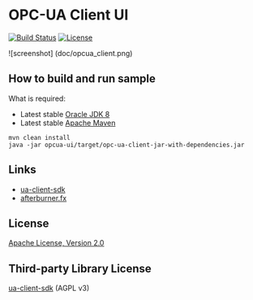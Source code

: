 # OPC-UA Client UI
[![Build Status](https://travis-ci.org/comtel2000/opc-ua-client.png)](https://travis-ci.org/comtel2000/opc-ua-client)  [![License](https://img.shields.io/badge/license-Apache_2-blue.svg)](http://www.apache.org/licenses/LICENSE-2.0)

![screenshot] (doc/opcua_client.png)

## How to build and run sample
What is required:

* Latest stable [Oracle JDK 8](http://www.oracle.com/technetwork/java)
* Latest stable [Apache Maven](http://maven.apache.org)

```shell
mvn clean install
java -jar opcua-ui/target/opc-ua-client-jar-with-dependencies.jar
```

## Links
- [ua-client-sdk](https://github.com/digitalpetri/ua-client-sdk)
- [afterburner.fx](https://github.com/AdamBien/afterburner.fx)

## License
[Apache License, Version 2.0](http://www.apache.org/licenses/LICENSE-2.0)

## Third-party Library License
[ua-client-sdk](https://github.com/digitalpetri/ua-client-sdk) (AGPL v3)